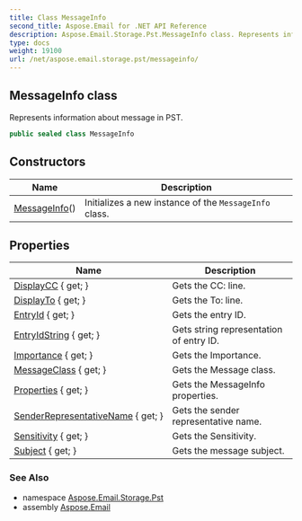 ```yaml
---
title: Class MessageInfo
second_title: Aspose.Email for .NET API Reference
description: Aspose.Email.Storage.Pst.MessageInfo class. Represents information about message in PST
type: docs
weight: 19100
url: /net/aspose.email.storage.pst/messageinfo/
---
```

## MessageInfo class

Represents information about message in PST.

```csharp
public sealed class MessageInfo
```

## Constructors

| Name | Description |
| --- | --- |
| [MessageInfo](messageinfo/)() | Initializes a new instance of the `MessageInfo` class. |

## Properties

| Name | Description |
| --- | --- |
| [DisplayCC](../../aspose.email.storage.pst/messageinfo/displaycc/) { get; } | Gets the CC: line. |
| [DisplayTo](../../aspose.email.storage.pst/messageinfo/displayto/) { get; } | Gets the To: line. |
| [EntryId](../../aspose.email.storage.pst/messageinfo/entryid/) { get; } | Gets the entry ID. |
| [EntryIdString](../../aspose.email.storage.pst/messageinfo/entryidstring/) { get; } | Gets string representation of entry ID. |
| [Importance](../../aspose.email.storage.pst/messageinfo/importance/) { get; } | Gets the Importance. |
| [MessageClass](../../aspose.email.storage.pst/messageinfo/messageclass/) { get; } | Gets the Message class. |
| [Properties](../../aspose.email.storage.pst/messageinfo/properties/) { get; } | Gets the MessageInfo properties. |
| [SenderRepresentativeName](../../aspose.email.storage.pst/messageinfo/senderrepresentativename/) { get; } | Gets the sender representative name. |
| [Sensitivity](../../aspose.email.storage.pst/messageinfo/sensitivity/) { get; } | Gets the Sensitivity. |
| [Subject](../../aspose.email.storage.pst/messageinfo/subject/) { get; } | Gets the message subject. |

### See Also

* namespace [Aspose.Email.Storage.Pst](../../aspose.email.storage.pst/)
* assembly [Aspose.Email](../../)


